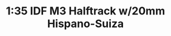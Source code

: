 ---
layout: product
title: "1:35 IDF M3 Halftrack w/20mm Hispano-Suiza"
price: "10000" 
desc: "Maketa"
img_path: "/assets/img/DRA3598.webp"
brand: "Dragon"
available: false
special_offer: false
new: false
soon: false
cat: "010000"
subcat: "010600"
subsubcat: "0N/A"
sifra: "DRA3598"
popular: false
---